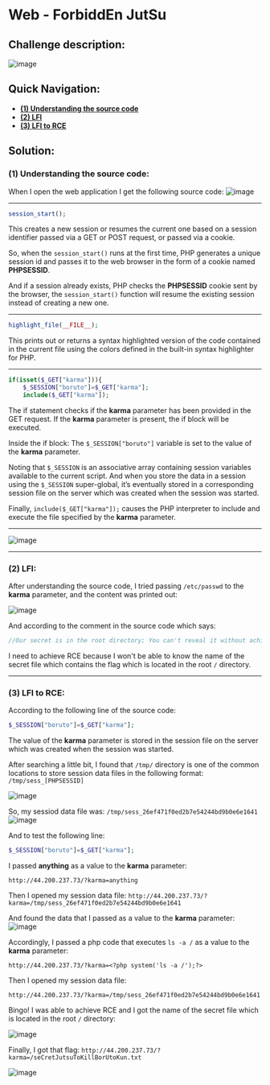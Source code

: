 # Web - ForbiddEn JutSu

## Challenge description:

![image](https://user-images.githubusercontent.com/70543460/209949450-0119cb60-c0d1-4016-8b2a-42d2b3709560.png)

## Quick Navigation:

- **[(1) Understanding the source code](https://github.com/Cyb3rDoctor/YogoshaChristmasChallenge2022/blob/main/ForbiddEnJutSu.md#1-understanding-the-source-code)**
- **[(2) LFI](https://github.com/Cyb3rDoctor/YogoshaChristmasChallenge2022/blob/main/ForbiddEnJutSu.md#2-lfi)**
- **[(3) LFI to RCE](https://github.com/Cyb3rDoctor/YogoshaChristmasChallenge2022/blob/main/ForbiddEnJutSu.md#3-lfi-to-rce)**

## Solution:

### (1) Understanding the source code:

When I open the web application I get the following source code:
![image](https://user-images.githubusercontent.com/70543460/209949580-592a3ee7-08b0-4e8e-9c4d-cc5b4d638ad4.png)

----------

```php
session_start();
```
This creates a new session or resumes the current one based on a session identifier passed via a GET or POST request, or passed via a cookie.

So, when the ```session_start()``` runs at the first time, PHP generates a unique session id and passes it to the web browser in the form of a cookie named **PHPSESSID**.

And if a session already exists, PHP checks the **PHPSESSID** cookie sent by the browser, the ```session_start()``` function will resume the existing session instead of creating a new one.

----------

```php
highlight_file(__FILE__);
```
This prints out or returns a syntax highlighted version of the code contained in the current file using the colors defined in the built-in syntax highlighter for PHP.

----------

```php
if(isset($_GET["karma"])){
    $_SESSION["boruto"]=$_GET["karma"];
    include($_GET["karma"]);
```
The if statement checks if the **karma** parameter has been provided in the GET request. If the **karma** parameter is present, the if block will be executed.

Inside the if block: The ```$_SESSION["boruto"]``` variable is set to the value of the **karma** parameter.

Noting that ```$_SESSION``` is an associative array containing session variables available to the current script. And when you store the data in a session using the ```$_SESSION``` super-global, it’s eventually stored in a corresponding session file on the server which was created when the session was started.

Finally, ```include($_GET["karma"]);``` causes the PHP interpreter to include and execute the file specified by the **karma** parameter.

----------

![image](https://user-images.githubusercontent.com/70543460/209975512-bbd481bf-bd2a-408e-95d3-d725069d4560.png)

----------

### (2) LFI:

After understanding the source code, I tried passing ``/etc/passwd`` to the **karma** parameter, and the content was printed out:

![image](https://user-images.githubusercontent.com/70543460/209953379-8fa8cb4f-854d-488d-bb8e-7c8c61daccbd.png)

And according to the comment in the source code which says:
```php
//Our secret is in the root directory; You can't reveal it without achieving RCE Jutsu ;)
```
I need to achieve RCE because I won't be able to know the name of the secret file which contains the flag which is located in the root ``/`` directory.

----------

### (3) LFI to RCE:

According to the following line of the source code:
```php
$_SESSION["boruto"]=$_GET["karma"];
```
The value of the **karma** parameter is stored in the session file on the server which was created when the session was started.

After searching a little bit, I found that ```/tmp/``` directory is one of the common locations to store session data files in the following format:
 ```/tmp/sess_[PHPSESSID]```

![image](https://user-images.githubusercontent.com/70543460/209961297-61a8d059-977c-4828-afb1-b77aa29e90cf.png)

So, my sessiod data file was: ```/tmp/sess_26ef471f0ed2b7e54244bd9b0e6e1641```
![image](https://user-images.githubusercontent.com/70543460/209962272-0ac2426b-060d-495e-a748-163bffb66182.png)

And to test the following line:
```php
$_SESSION["boruto"]=$_GET["karma"];
```
I passed **anything** as a value to the **karma** parameter:
```
http://44.200.237.73/?karma=anything
```
Then I opened my session data file:
```http://44.200.237.73/?karma=/tmp/sess_26ef471f0ed2b7e54244bd9b0e6e1641```

And found the data that I passed as a value to the **karma** parameter:
![image](https://user-images.githubusercontent.com/70543460/209962814-8d52e296-335b-4534-9a66-0d9534389f73.png)

Accordingly, I passed a php code that executes ```ls -a /``` as a value to the **karma** parameter:

```http://44.200.237.73/?karma=<?php system('ls -a /');?>```

Then I opened my session data file:

```http://44.200.237.73/?karma=/tmp/sess_26ef471f0ed2b7e54244bd9b0e6e1641```

Bingo! I was able to achieve RCE and I got the name of the secret file which is located in the root ```/``` directory:

![image](https://user-images.githubusercontent.com/70543460/209963269-11c5a430-b0a5-4c00-8742-2418debaaea2.png)

Finally, I got that flag:
```http://44.200.237.73/?karma=/seCretJutsuToKillBorUtoKun.txt```

![image](https://user-images.githubusercontent.com/70543460/209963922-1350f38a-ab69-458d-8f1d-8d52d4f933e7.png)


